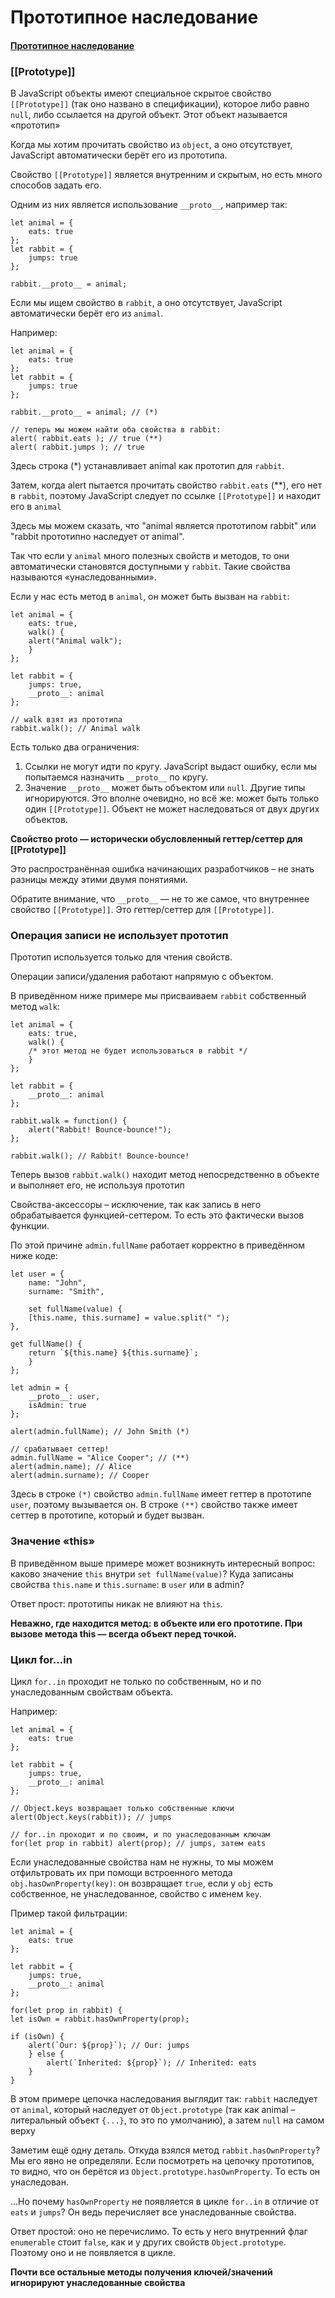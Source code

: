 # Прототипное наследование

#### [Прототипное наследование](https://learn.javascript.ru/prototype-inheritance)

### [[Prototype]]

В JavaScript объекты имеют специальное скрытое свойство `[[Prototype]]` (так оно названо в спецификации), которое либо
равно `null`, либо ссылается на другой объект. Этот объект называется «прототип»

Когда мы хотим прочитать свойство из `object`, а оно отсутствует, JavaScript автоматически берёт его из прототипа.

Свойство `[[Prototype]]` является внутренним и скрытым, но есть много способов задать его.

Одним из них является использование `__proto__`, например так:

    let animal = {
        eats: true
    };
    let rabbit = {
        jumps: true
    };
    
    rabbit.__proto__ = animal;

Если мы ищем свойство в `rabbit`, а оно отсутствует, JavaScript автоматически берёт его из `animal`.

Например:

    let animal = {
        eats: true
    };
    let rabbit = {
        jumps: true
    };
    
    rabbit.__proto__ = animal; // (*)
    
    // теперь мы можем найти оба свойства в rabbit:
    alert( rabbit.eats ); // true (**)
    alert( rabbit.jumps ); // true

Здесь строка (*) устанавливает animal как прототип для `rabbit`.

Затем, когда alert пытается прочитать свойство `rabbit.eats` (**), его нет в `rabbit`, поэтому JavaScript следует по
ссылке `[[Prototype]]` и находит его в `animal`

Здесь мы можем сказать, что "animal является прототипом rabbit" или "rabbit прототипно наследует от animal".

Так что если у `animal` много полезных свойств и методов, то они автоматически становятся доступными у `rabbit`. Такие
свойства называются «унаследованными».

Если у нас есть метод в `animal`, он может быть вызван на `rabbit`:

    let animal = {
        eats: true,
        walk() {
        alert("Animal walk");
        }
    };
    
    let rabbit = {
        jumps: true,
        __proto__: animal
    };
    
    // walk взят из прототипа
    rabbit.walk(); // Animal walk

Есть только два ограничения:

1. Ссылки не могут идти по кругу. JavaScript выдаст ошибку, если мы попытаемся назначить `__proto__` по кругу.
2. Значение `__proto__` может быть объектом или `null`. Другие типы игнорируются.
   Это вполне очевидно, но всё же: может быть только один `[[Prototype]]`. Объект не может наследоваться от двух других
   объектов.

**Свойство __proto__ — исторически обусловленный геттер/сеттер для [[Prototype]]**

Это распространённая ошибка начинающих разработчиков – не знать разницы между этими двумя понятиями.

Обратите внимание, что `__proto__` — не то же самое, что внутреннее свойство `[[Prototype]]`. Это геттер/сеттер
для `[[Prototype]]`.

### Операция записи не использует прототип

Прототип используется только для чтения свойств.

Операции записи/удаления работают напрямую с объектом.

В приведённом ниже примере мы присваиваем `rabbit` собственный метод `walk`:

    let animal = {
        eats: true,
        walk() {
        /* этот метод не будет использоваться в rabbit */
        }
    };
    
    let rabbit = {
        __proto__: animal
    };
    
    rabbit.walk = function() {
        alert("Rabbit! Bounce-bounce!");
    };
    
    rabbit.walk(); // Rabbit! Bounce-bounce!

Теперь вызов `rabbit.walk()` находит метод непосредственно в объекте и выполняет его, не используя прототип

Свойства-аксессоры – исключение, так как запись в него обрабатывается функцией-сеттером. То есть это фактически вызов
функции.

По этой причине `admin.fullName` работает корректно в приведённом ниже коде:

    let user = {
        name: "John",
        surname: "Smith",
        
        set fullName(value) {
        [this.name, this.surname] = value.split(" ");
    },
    
    get fullName() {
        return `${this.name} ${this.surname}`;
        }
    };
    
    let admin = {
        __proto__: user,
        isAdmin: true
    };
    
    alert(admin.fullName); // John Smith (*)
    
    // срабатывает сеттер!
    admin.fullName = "Alice Cooper"; // (**)
    alert(admin.name); // Alice
    alert(admin.surname); // Cooper

Здесь в строке `(*)` свойство `admin.fullName` имеет геттер в прототипе `user`, поэтому вызывается он. В строке `(**)`
свойство также имеет сеттер в прототипе, который и будет вызван.

### Значение «this»

В приведённом выше примере может возникнуть интересный вопрос: каково значение `this` внутри `set fullName(value)`? Куда
записаны свойства `this.name` и `this.surname`: в `user` или в admin?

Ответ прост: прототипы никак не влияют на `this`.

**Неважно, где находится метод: в объекте или его прототипе. При вызове метода this — всегда объект перед точкой.**

### Цикл for…in

Цикл `for..in` проходит не только по собственным, но и по унаследованным свойствам объекта.

Например:

    let animal = {
        eats: true
    };
    
    let rabbit = {
        jumps: true,
        __proto__: animal
    };
    
    // Object.keys возвращает только собственные ключи
    alert(Object.keys(rabbit)); // jumps
    
    // for..in проходит и по своим, и по унаследованным ключам
    for(let prop in rabbit) alert(prop); // jumps, затем eats

Если унаследованные свойства нам не нужны, то мы можем отфильтровать их при помощи встроенного
метода `obj.hasOwnProperty(key)`: он возвращает `true`, если у `obj` есть собственное, не унаследованное, свойство с
именем `key`.

Пример такой фильтрации:

    let animal = {
        eats: true
    };
    
    let rabbit = {
        jumps: true,
        __proto__: animal
    };
    
    for(let prop in rabbit) {
    let isOwn = rabbit.hasOwnProperty(prop);
    
    if (isOwn) {
        alert(`Our: ${prop}`); // Our: jumps
        } else {
            alert(`Inherited: ${prop}`); // Inherited: eats
        }
    }

В этом примере цепочка наследования выглядит так: `rabbit` наследует от `animal`, который наследует
от `Object.prototype` (так как animal – литеральный объект `{...}`, то это по умолчанию), а затем `null` на самом верху

Заметим ещё одну деталь. Откуда взялся метод `rabbit.hasOwnProperty`? Мы его явно не определяли. Если посмотреть на
цепочку прототипов, то видно, что он берётся из `Object.prototype.hasOwnProperty`. То есть он унаследован.

…Но почему `hasOwnProperty` не появляется в цикле `for..in` в отличие от `eats` и `jumps`? Он ведь перечисляет все
унаследованные свойства.

Ответ простой: оно не перечислимо. То есть у него внутренний флаг `enumerable` стоит `false`, как и у других
свойств `Object.prototype`. Поэтому оно и не появляется в цикле.

**Почти все остальные методы получения ключей/значений игнорируют унаследованные свойства**